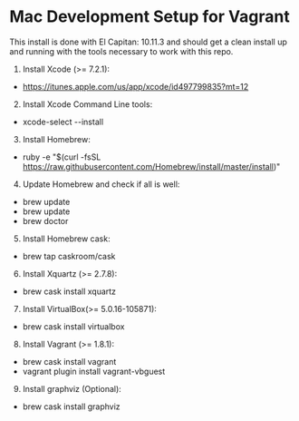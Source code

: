 # Mac Development Setup for Vagrant

This install is done with El Capitan: 10.11.3 and should get a clean install up and running with the tools necessary to work with this repo.

1. Install Xcode (>= 7.2.1):
 * https://itunes.apple.com/us/app/xcode/id497799835?mt=12

2. Install Xcode Command Line tools:
 * xcode-select --install

3. Install Homebrew:
 * ruby -e "$(curl -fsSL https://raw.githubusercontent.com/Homebrew/install/master/install)"

4. Update Homebrew and check if all is well:
  * brew update
  * brew update
  * brew doctor

5. Install Homebrew cask:
  * brew tap caskroom/cask

6. Install Xquartz (>= 2.7.8):
  * brew cask install xquartz

7. Install VirtualBox(>= 5.0.16-105871):
  * brew cask install virtualbox

8. Install Vagrant (>= 1.8.1):
  * brew cask install vagrant
  * vagrant plugin install vagrant-vbguest

9. Install graphviz (Optional):
  * brew cask install graphviz
